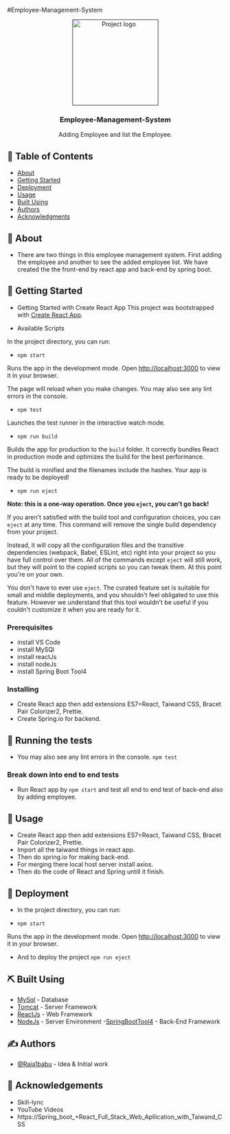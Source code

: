 #Employee-Management-System

<p align="center">
  <a href="" rel="noopener">
 <img width=200px height=200px src="https://i.imgur.com/6wj0hh6.jpg" alt="Project logo"></a>
</p>

<h3 align="center">Employee-Management-System</h3>

<p align="center"> Adding Employee and list the Employee.
    <br> 
</p>

## 📝 Table of Contents
- [About](#about)
- [Getting Started](#getting_started)
- [Deployment](#deployment)
- [Usage](#usage)
- [Built Using](#built_using)
- [Authors](#authors)
- [Acknowledgments](#acknowledgement)

## 🧐 About <a name = "about"></a>
- There are two things in this employee management system. First adding the employee and another to see the added employee list. We have created the the front-end by react app and back-end by spring boot.

## 🏁 Getting Started <a name = "getting_started"></a>
- Getting Started with Create React App
This project was bootstrapped with [Create React App](https://github.com/facebook/create-react-app).

- Available Scripts

In the project directory, you can run:

- `npm start`

Runs the app in the development mode.
Open [http://localhost:3000](http://localhost:3000) to view it in your browser.

The page will reload when you make changes.
You may also see any lint errors in the console.

- `npm test`

Launches the test runner in the interactive watch mode.

- `npm run build`

Builds the app for production to the `build` folder.
It correctly bundles React in production mode and optimizes the build for the best performance.

The build is minified and the filenames include the hashes.
Your app is ready to be deployed!

- `npm run eject`

**Note: this is a one-way operation. Once you `eject`, you can't go back!**

If you aren't satisfied with the build tool and configuration choices, you can `eject` at any time. This command will remove the single build dependency from your project.

Instead, it will copy all the configuration files and the transitive dependencies (webpack, Babel, ESLint, etc) right into your project so you have full control over them. All of the commands except `eject` will still work, but they will point to the copied scripts so you can tweak them. At this point you're on your own.

You don't have to ever use `eject`. The curated feature set is suitable for small and middle deployments, and you shouldn't feel obligated to use this feature. However we understand that this tool wouldn't be useful if you couldn't customize it when you are ready for it.

### Prerequisites
- install VS Code
- install MySQl
- install reactJs
- install nodeJs
- install Spring Boot Tool4

### Installing
- Create React app then add extensions ES7=React, Taiwand CSS, Bracet Pair Colorizer2, Prettie.
- Create Spring.io for backend.

## 🔧 Running the tests <a name = "tests"></a>
- You may also see any lint errors in the console.
`npm test`

### Break down into end to end tests
- Run React app by `npm start` and test all end to end test of back-end also by adding employee.

## 🎈 Usage <a name="usage"></a>
- Create React app then add extensions ES7=React, Taiwand CSS, Bracet Pair Colorizer2, Prettie.
- Import all the taiwand things in react app.
- Then do spring.io for making back-end.
- For merging there local host server install axios.
- Then do the code of React and Spring untill it finish. 

## 🚀 Deployment <a name = "deployment"></a>
- In the project directory, you can run:

- `npm start`

Runs the app in the development mode.
Open [http://localhost:3000](http://localhost:3000) to view it in your browser.
- And to deploy the project `npm run eject`

## ⛏️ Built Using <a name = "built_using"></a>
- [MySql](https://www.mysql.com/) - Database
- [Tomcat](https://Tomcat.com/) - Server Framework
- [ReactJs](https://reactjs.org/) - Web Framework
- [NodeJs](https://nodejs.org/en/) - Server Environment
-[SpringBootTool4](https://springboot.com/) - Back-End Framework

## ✍️ Authors <a name = "authors"></a>
- [@Raja1babu](https://github.com/Raja1babu) - Idea & Initial work

## 🎉 Acknowledgements <a name = "acknowledgement"></a>
- Skill-lync
- YouTube Videos
- https://Spring_boot_+React_Full_Stack_Web_Apllication_with_Taiwand_CSS
